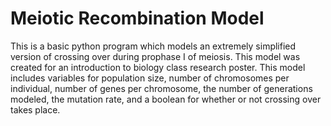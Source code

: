 # Meiotic Recombination Model

This is a basic python program which models an extremely simplified version of crossing over during prophase I of meiosis. This model was created for an introduction to biology class research poster. This model includes variables for population size, number of chromosomes per individual, number of genes per chromosome, the number of generations modeled, the mutation rate, and a boolean for whether or not crossing over takes place.
